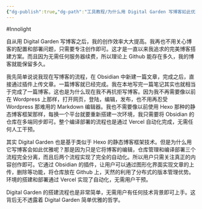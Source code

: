 ```yaml
---
{"dg-publish":true,"dg-path":"工具教程/为什么用 Digital Garden 写博客如此优雅.md","permalink":"/工具教程/为什么用 Digital Garden 写博客如此优雅/","created":"2025-06-17T11:12:20.799+08:00","updated":"2025-06-17T13:36:56.097+08:00"}
---
```


#Innolight

自从用 Digital Garden 写博客之后，我的创作效率大大提高。我再也不用关心博客的配置和部署问题，只需要专注创作即可。这才是一直以来我追求的完美博客搭建方案。而且因为无需任何服务器续费，所以理论上 Github 能存在多久，我的博客就能保留多久。

我先简单说说我现在写博客的流程，在 Obsidian 中新建一篇文章，完成之后，直接通过插件上传文章。一篇博客就已经完成。我在本地写完一篇笔记其实也就相当于完成了一篇博客。这也是为什么现在我不再抗拒写博客。因为我不再需要像以前在 Wordpress 上那样，打开网页，登陆，编辑，发布，也不用再忍受 Wordpress 那难用的 Markdown 编辑器。我也不需要像以前使用 Hexo 那种的静态博客框架那样，每换一个平台就要重新搭建一次环境，我只需要将 Obsidian 的仓库在多端同步即可。整个编译部署的流程也是通过 Vercel 自动化完成，无需任何人工干预。

其实 Digital Garden 也是基于类似于 Hexo 的静态博客框架技术。但是为什么用它写博客会如此优雅呢？那是因为只是它将博客的编辑，仓库管理和编译部署三个流程完全分离，而且后两个流程实现了完全的自动化。所以用户只需关注真正的内容创作即可。它通过 Obsidian 的插件，让用户可以通过图形化界面实现文章的上传，删除等功能，将仓库放在 Github 上，天然的利用了分布式的版本管理优势。环境的搭建和部署通过 Vercel 实现了自动化，无需用户干预。

Digital Garden 的搭建流程也是非常简单，无需用户有任何技术背景即可上手。这背后无不透露着 Digital Garden 简单优雅的哲学。